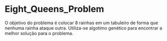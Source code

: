 # Eight_Queens_Problem
 O objetivo do problema é colocar 8 rainhas em um tabuleiro de forma que nenhuma rainha ataque outra.  Utiliza-se algotimo genético para encontrar a melhor solução para o problema.
